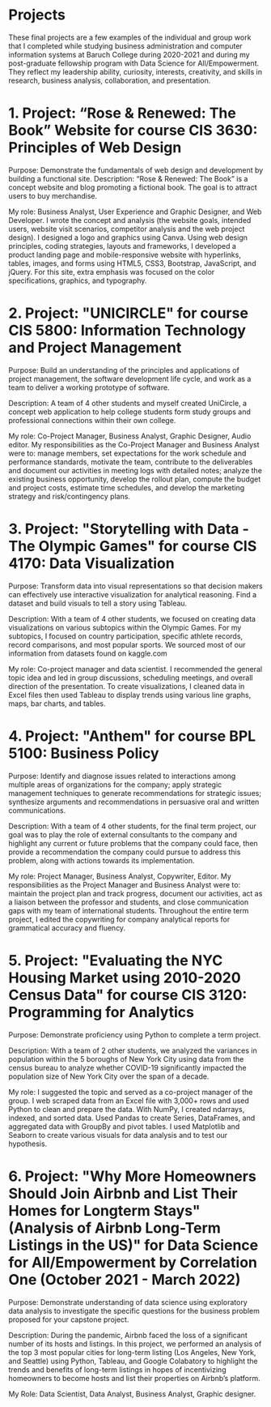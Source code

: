 # Projects
These final projects are a few examples of the individual and group work that I completed while studying business administration and computer information systems at Baruch College during 2020-2021 and during my post-graduate fellowship program with Data Science for All/Empowerment.
They reflect my leadership ability, curiosity, interests, creativity, and skills in research, business analysis, collaboration, and presentation.


# 1. Project: “Rose & Renewed: The Book” Website for course CIS 3630:  Principles of Web Design
Purpose:  Demonstrate the fundamentals of web design and development by building a functional site.
Description: “Rose & Renewed: The Book” is a concept website and blog promoting a fictional book. The goal is to attract users to buy merchandise.

My role:  Business Analyst, User Experience and Graphic Designer, and Web Developer. 
I wrote the concept and analysis (the website goals, intended users, website visit scenarios, competitor analysis and the web project design).
I designed a logo and graphics using Canva. Using web design principles, coding strategies, layouts and frameworks, I developed a product landing page and mobile-responsive website with hyperlinks, tables, images, and forms using HTML5, CSS3, Bootstrap, JavaScript, and jQuery.  For this site, extra emphasis was focused on the color specifications, graphics, and typography.

# 2.  Project: "UNICIRCLE" for course CIS 5800:  Information Technology and Project Management
Purpose:  Build an understanding of the principles and applications of project management, the software development life cycle, and work as a team to deliver a working prototype of software.

Description:  A team of 4 other students and myself created UniCircle, a concept web application to help college students form study groups and professional connections within their own college. 

My role:  Co-Project Manager, Business Analyst, Graphic Designer, Audio editor. My responsibilities as the Co-Project Manager and Business Analyst were to: manage members, set expectations for the work schedule and performance standards, motivate the team, contribute to the deliverables and document our activities in meeting logs with detailed notes; analyze the existing business opportunity, develop the rollout plan, compute the budget and project costs, estimate time schedules, and develop the marketing strategy and risk/contingency plans.

# 3.  Project: "Storytelling with Data - The Olympic Games" for course CIS 4170:  Data Visualization                       
Purpose:  Transform data into visual representations so that decision makers can effectively use interactive visualization for analytical reasoning. Find a dataset and build visuals to tell a story using Tableau. 

Description:  With a team of 4 other students, we focused on creating data visualizations on various subtopics within the Olympic Games. For my subtopics, I focused on country participation, specific athlete records, record comparisons, and most popular sports. We sourced most of our information from datasets found on kaggle.com

My role:  Co-project manager and data scientist. I recommended the general topic idea and led in group discussions, scheduling meetings, and overall direction of the presentation. To create visualizations, I cleaned data in Excel files then used Tableau to display trends using various line graphs, maps, bar charts, and tables.

# 4.  Project: "Anthem" for course BPL 5100:  Business Policy
Purpose: Identify and diagnose issues related to interactions among multiple areas of organizations for the company; apply strategic management techniques to generate recommendations for strategic issues; synthesize arguments and recommendations in persuasive oral and written communications.

Description:  With a team of 4 other students, for the final term project, our goal was to play the role of external consultants to the company and highlight any current or future problems that the company could face, then provide a recommendation the company could pursue to address this problem, along with actions towards its implementation.

My role: Project Manager, Business Analyst, Copywriter, Editor. My responsibilities as the Project Manager and Business Analyst were to: maintain the project plan and track progress, document our activities, act as a liaison between the professor and students, and close communication gaps with my team of international students. Throughout the entire term project, I edited the copywriting for company analytical reports for grammatical accuracy and fluency.

# 5. Project: "Evaluating the NYC Housing Market using 2010-2020 Census Data" for course CIS 3120:  Programming for Analytics            
Purpose:  Demonstrate proficiency using Python to complete a term project.

Description:  With a team of 2 other students, we analyzed the variances in population within the 5 boroughs of New York City using data from the census bureau to analyze whether COVID-19 significantly impacted the population size of New York City over the span of a decade.

My role:  I suggested the topic and served as a co-project manager of the group. I web scraped data from an Excel file with 3,000+ rows and used Python to clean and prepare the data. With NumPy, I created ndarrays, indexed, and sorted data. Used Pandas to create Series, DataFrames, and aggregated data with GroupBy and pivot tables. I used Matplotlib and Seaborn to create various visuals for data analysis and to test our hypothesis. 

# 6. Project: "Why More Homeowners Should Join Airbnb and List Their Homes for Longterm Stays" (Analysis of Airbnb Long-Term Listings in the US)" for Data Science for All/Empowerment by Correlation One (October 2021 - March 2022)
Purpose:  Demonstrate understanding of data science using exploratory data analysis to investigate the specific questions for the business problem proposed for your capstone project.

Description:  During the pandemic, Airbnb faced the loss of a significant number of its hosts and listings.  In this project, we performed an analysis of the top 3 most popular cities for long-term listing (Los Angeles, New York, and Seattle) using Python, Tableau, and Google Colabatory to highlight the trends and benefits of long-term listings in hopes of incentivizing homeowners to become hosts and list their properties on Airbnb’s platform.

My Role:  Data Scientist, Data Analyst, Business Analyst, Graphic designer.
